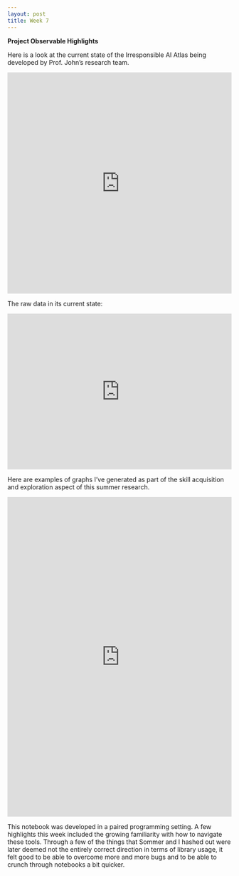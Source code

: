 ```yaml
---
layout: post
title: Week 7
---
```


**Project Observable Highlights**


Here is a look at the current state of the Irresponsible AI Atlas being developed by Prof. John’s research team.
<iframe width="100%" height="497" frameborder="0"
src="https://observablehq.com/embed/@nolenbelle/irresponsible-ai-atlas?cells=myPanel"></iframe>

The raw data in its current state:
<iframe width="100%" height="350" frameborder="0"
src="https://observablehq.com/embed/@nolenbelle/learning-with-the-ai-data?cells=viewof+rawData"></iframe>

Here are examples of graphs I’ve generated as part of the skill acquisition and exploration aspect of this summer research.

<iframe width="100%" height="718" frameborder="0"
src="https://observablehq.com/embed/@nolenbelle/data-viz-practice?cells=chartCountry%2Curl%2CchartDots%2CchartNolen"></iframe>

This notebook was developed in a paired programming setting. A few highlights this week included the growing familiarity with how to navigate these tools. Through a few of the things that Sommer and I hashed out were later deemed not the entirely correct direction in terms of library usage, it felt good to be able to overcome more and more bugs and to be able to crunch through notebooks a bit quicker.
